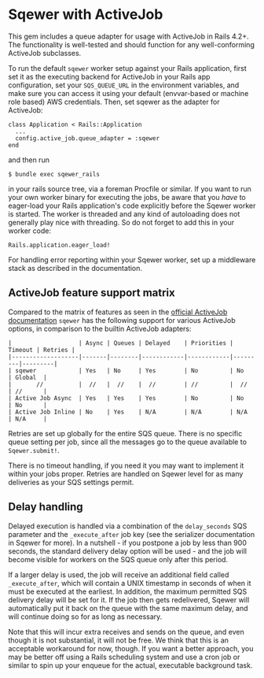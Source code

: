 # Sqewer with ActiveJob

This gem includes a queue adapter for usage with ActiveJob in Rails 4.2+. The functionality
is well-tested and should function for any well-conforming ActiveJob subclasses.

To run the default `sqewer` worker setup against your Rails application, first set it as the
executing backend for ActiveJob in your Rails app configuration, set your `SQS_QUEUE_URL`
in the environment variables, and make sure you can access it using your default (envvar-based
or machine role based) AWS credentials. Then, set sqewer as the adapter for ActiveJob:

    class Application < Rails::Application
      ...
      config.active_job.queue_adapter = :sqewer
    end

and then run

    $ bundle exec sqewer_rails

in your rails source tree, via a foreman Procfile or similar. If you want to run your own worker binary
for executing the jobs, be aware that you _have_ to eager-load your Rails application's code explicitly
before the Sqewer worker is started. The worker is threaded and any kind of autoloading does not generally
play nice with threading. So do not forget to add this in your worker code:

    Rails.application.eager_load!

For handling error reporting within your Sqewer worker, set up a middleware stack as described in the documentation.

## ActiveJob feature support matrix

Compared to the matrix of features as seen in the
[official ActiveJob documentation](http://edgeapi.rubyonrails.org/classes/ActiveJob/QueueAdapters.html)
`sqewer` has the following support for various ActiveJob options, in comparison to the builtin
ActiveJob adapters:

    |                   | Async | Queues | Delayed    | Priorities | Timeout | Retries |
    |-------------------|-------|--------|------------|------------|---------|---------|
    | sqewer            | Yes   | No     | Yes        | No         | No      | Global  |
    |       //          |  //   |  //    |  //        | //         |  //     | //      |
    | Active Job Async  | Yes   | Yes    | Yes        | No         | No      | No      |
    | Active Job Inline | No    | Yes    | N/A        | N/A        | N/A     | N/A     |

Retries are set up globally for the entire SQS queue. There is no specific queue setting per job,
since all the messages go to the queue available to `Sqewer.submit!`.

There is no timeout handling, if you need it you may want to implement it within your jobs proper.
Retries are handled on Sqewer level for as many deliveries as your SQS settings permit.

## Delay handling

Delayed execution is handled via a combination
of the `delay_seconds` SQS parameter and the `_execute_after` job key (see the serializer documentation
in Sqewer for more). In a nutshell - if you postpone a job by less than 900 seconds, the standard delivery
delay option will be used - and the job will become visible for workers on the SQS queue only after this period.

If a larger delay is used, the job will receive an additional field called `_execute_after`, which will contain
a UNIX timestamp in seconds of when it must be executed at the earliest. In addition, the maximum permitted SQS
delivery delay will be set for it. If the job then gets redelivered, Sqewer will automatically put it back on the
queue with the same maximum delay, and will continue doing so for as long as necessary.

Note that this will incur extra receives and sends on the queue, and even though it is not substantial,
it will not be free. We think that this is an acceptable workaround for now, though. If you want a better approach,
you may be better off using a Rails scheduling system and use a cron job or similar to spin up your enqueue
for the actual, executable background task.
